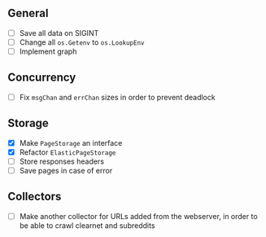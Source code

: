 ## General
- [ ] Save all data on SIGINT
- [ ] Change all `os.Getenv` to `os.LookupEnv`
- [ ] Implement graph

## Concurrency
- [ ] Fix `msgChan` and `errChan` sizes in order to prevent deadlock

## Storage
- [x] Make `PageStorage` an interface
- [x] Refactor `ElasticPageStorage`
- [ ] Store responses headers
- [ ] Save pages in case of error

## Collectors
- [ ] Make another collector for URLs added from the webserver, in order to be
    able to crawl clearnet and subreddits
